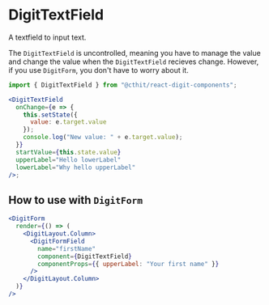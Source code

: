 # DigitTextField

A textfield to input text.

The `DigitTextField` is uncontrolled, meaning you have to manage the value and change the value when the `DigitTextField` recieves change. However, if you use `DigitForm`, you don't have to worry about it.

```jsx
import { DigitTextField } from "@cthit/react-digit-components";

<DigitTextField
  onChange={e => {
    this.setState({
      value: e.target.value
    });
    console.log("New value: " + e.target.value);
  }}
  startValue={this.state.value}
  upperLabel="Hello lowerLabel"
  lowerLabel="Why hello upperLabel"
/>;
```

## How to use with `DigitForm`

```jsx
<DigitForm
  render={() => (
    <DigitLayout.Column>
      <DigitFormField
        name="firstName"
        component={DigitTextField}
        componentProps={{ upperLabel: "Your first name" }}
      />
    </DigitLayout.Column>
  )}
/>
```
